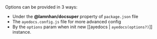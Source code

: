 Options can be provided in 3 ways:

- Under the __@lamnhan/docsuper__ property of `package.json` file
- The `ayedocs.config.js` file for more advanced config
- By the `options` param when init new [[ayedocs | `ayedocs(options?)`]] instance.